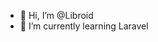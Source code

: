 - 👋 Hi, I’m @Libroid
- 🌱 I’m currently learning Laravel


<!---
Libroid/Libroid is a ✨ special ✨ repository because its `README.md` (this file) appears on your GitHub profile.
You can click the Preview link to take a look at your changes.
--->
